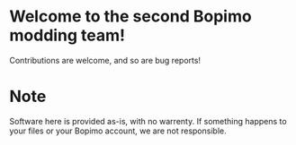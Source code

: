 # Welcome to the second Bopimo modding team!
Contributions are welcome, and so are bug reports!
# Note
Software here is provided as-is, with no warrenty. If something happens to your files or your Bopimo account, we are not responsible.
